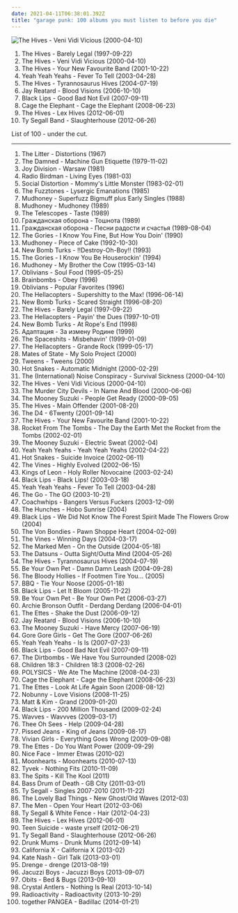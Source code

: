 ```yaml
---
date: 2021-04-11T06:38:01.392Z
title: "garage punk: 100 albums you must listen to before you die"
---
```

![The Hives - Veni Vidi Vicious (2000-04-10)](http://coverartarchive.org/release/13e2716a-6eb4-3575-881e-bb9cf48aeda2/21761326628-500.jpg "The Hives - Veni Vidi Vicious (2000-04-10)")
<ol class="albums">
<li data-cover="http://coverartarchive.org/release/1644f5b6-e1e3-4555-8492-22a8c7091810/3778611419-500.jpg" data-tags="garage rock, garage punk" role="button">The Hives - Barely Legal (1997-09-22)</li>
<li data-cover="http://coverartarchive.org/release/13e2716a-6eb4-3575-881e-bb9cf48aeda2/21761326628-500.jpg" data-tags="garage rock" role="button">The Hives - Veni Vidi Vicious (2000-04-10)</li>
<li data-cover="http://coverartarchive.org/release/ed179309-85ad-45c7-a81f-599cc90c3df8/2083318776-500.jpg" data-tags="garage rock" role="button">The Hives - Your New Favourite Band (2001-10-22)</li>
<li data-cover="http://coverartarchive.org/release/ce74eeee-8e30-34db-addd-5ea135500e2e/5835206005-500.jpg" data-tags="indie rock, indie, rock" role="button">Yeah Yeah Yeahs - Fever To Tell (2003-04-28)</li>
<li data-cover="http://coverartarchive.org/release/c50d3d01-3f3a-3685-9ad6-58d7942a31be/3374165987-500.jpg" data-tags="garage rock" role="button">The Hives - Tyrannosaurus Hives (2004-07-19)</li>
<li data-cover="http://coverartarchive.org/release/e7bbdb0b-a407-3aeb-9b78-fcb5f9de9c66/8782359241-500.jpg" data-tags="garage punk" role="button">Jay Reatard - Blood Visions (2006-10-10)</li>
<li data-cover="http://coverartarchive.org/release/9b6299d4-08c1-3a0f-8877-e64fd41b1c17/26142553847-500.jpg" data-tags="indie rock" role="button">Black Lips - Good Bad Not Evil (2007-09-11)</li>
<li data-cover="https://img.discogs.com/SyB2V5tRP58VnZy7Jv88JpwbCpQ=/fit-in/600x536/filters:strip_icc():format(jpeg):mode_rgb():quality(90)/discogs-images/R-3677269-1583376530-7454.jpeg.jpg" data-tags="indie rock" role="button">Cage the Elephant - Cage the Elephant (2008-06-23)</li>
<li data-cover="http://coverartarchive.org/release/b204ad72-f666-427d-82ee-de4add53c7ab/5331069642-500.jpg" data-tags="rock, garage rock" role="button">The Hives - Lex Hives (2012-06-01)</li>
<li data-cover="http://coverartarchive.org/release/ff152346-3015-4217-9a45-e129be095a7e/2442485330-500.jpg" data-tags="noise, indie, rock, indie rock, noise rock, garage rock, garage, san francisco, garage punk, 10s, legendary, in the red, burger, 2012 albums, great album artwork, wfmu heavily played records" role="button">Ty Segall Band - Slaughterhouse (2012-06-26)</li>
</ol>
List of 100 - under the cut.
<!-- more -->

_________________

<ol class="albums">
<li data-cover="http://coverartarchive.org/release/ac15cdd0-6501-46b8-bfe0-706d586b6eb0/9146609364-500.jpg" data-tags="psychedelic" role="button">
The Litter - Distortions (1967)
</li>
<li data-cover="http://coverartarchive.org/release/2f803106-a53a-49f4-8b9c-991a38a1b3b8/11574025842-500.jpg" data-tags="punk" role="button">
The Damned - Machine Gun Etiquette (1979-11-02)
</li>
<li data-cover="http://coverartarchive.org/release/4b92101d-8d87-4a9d-b72e-f4dda3ccfe9b/16197865801-500.jpg" data-tags="post-punk" role="button">
Joy Division - Warsaw (1981)
</li>
<li data-cover="http://coverartarchive.org/release/8dd72b37-3066-4bf1-9a55-eaae80f45474/29001786139-500.jpg" data-tags="proto-punk, garage punk, itunes, iveldie best of 1981" role="button">
Radio Birdman - Living Eyes (1981-03)
</li>
<li data-cover="http://coverartarchive.org/release/cf35360c-9bfb-4459-926f-e686bbde68da/10191233331-500.jpg" data-tags="punk rock, hardcore punk, alternative rock" role="button">
Social Distortion - Mommy's Little Monster (1983-02-01)
</li>
<li data-cover="https://img.discogs.com/LXPJGygAiVX5KORWO1I0bIAlslg=/fit-in/400x400/filters:strip_icc():format(jpeg):mode_rgb():quality(90)/discogs-images/R-1894436-1344881489-1549.jpeg.jpg" data-tags="psychedelic" role="button">
The Fuzztones - Lysergic Emanations (1985)
</li>
<li data-cover="http://coverartarchive.org/release/7027530a-10d2-394f-90f9-96b704f06707/10018403856-500.jpg" data-tags="grunge" role="button">
Mudhoney - Superfuzz Bigmuff plus Early Singles (1988)
</li>
<li data-cover="http://coverartarchive.org/release/447793d9-08d5-4dfc-9b08-bdb03466d7f5/9637244123-500.jpg" data-tags="grunge" role="button">
Mudhoney - Mudhoney (1989)
</li>
<li data-cover="https://img.discogs.com/VucKnoZOZQcO9PF5oDafpk4Hnss=/fit-in/600x597/filters:strip_icc():format(jpeg):mode_rgb():quality(90)/discogs-images/R-518275-1429972713-9245.jpeg.jpg" data-tags="shoegaze" role="button">
The Telescopes - Taste (1989)
</li>
<li data-cover="http://coverartarchive.org/release/96b52d2e-971c-47f5-836c-ade9a30d0756/24918387989-500.jpg" data-tags="punk, noise rock, post-punk, garage punk" role="button">
Гражданская оборона - Тошнота (1989)
</li>
<li data-cover="http://coverartarchive.org/release/5455428f-d8ac-46ee-b9d1-fedbec85f75e/4111826552-500.jpg" data-tags="punk, noise rock, crust, post-punk, garage punk, russian rock, cover art" role="button">
Гражданская оборона - Песни радости и счастья (1989-08-04)
</li>
<li data-cover="http://coverartarchive.org/release/13cf05c7-49ff-4a56-870e-787b3ada35ec/23188786986-500.jpg" data-tags="90s, garage rock, garage, garage punk" role="button">
The Gories - I Know You Fine, But How You Doin' (1990)
</li>
<li data-cover="http://coverartarchive.org/release/bf883f5b-2ada-4bc7-9faf-33039d525bc4/4923089110-500.jpg" data-tags="grunge" role="button">
Mudhoney - Piece of Cake (1992-10-30)
</li>
<li data-cover="http://coverartarchive.org/release/84363fd5-4cc3-4b00-929d-4960345e233a/24908484187-500.jpg" data-tags="punk" role="button">
New Bomb Turks - !!Destroy-Oh-Boy!! (1993)
</li>
<li data-cover="http://coverartarchive.org/release/838f683e-9c60-44af-9bf2-0519f54cba12/14563948219-500.jpg" data-tags="garage rock, garage punk" role="button">
The Gories - I Know You Be Houserockin' (1994)
</li>
<li data-cover="http://coverartarchive.org/release/d82339d8-e22b-4c87-a523-ebb426cb420d/9637241250-500.jpg" data-tags="grunge" role="button">
Mudhoney - My Brother the Cow (1995-03-14)
</li>
<li data-cover="http://coverartarchive.org/release/6c200a5d-1491-4a11-9d6a-5dd8c3f7c855/13762379917-500.jpg" data-tags="garage punk" role="button">
Oblivians - Soul Food (1995-05-25)
</li>
<li data-cover="http://coverartarchive.org/release/3074e003-e814-4cee-92df-8a268ed2b413/22105334459-500.jpg" data-tags="noise rock" role="button">
Brainbombs - Obey (1996)
</li>
<li data-cover="https://via.placeholder.com/450" data-tags="garage punk" role="button">
Oblivians - Popular Favorites (1996)
</li>
<li data-cover="http://coverartarchive.org/release/a8863682-39b3-4841-baa9-8035935772f7/3374143266-500.jpg" data-tags="garage rock" role="button">
The Hellacopters - Supershitty to the Max! (1996-06-14)
</li>
<li data-cover="https://img.discogs.com/qL1N77AXSnShz9qrfO68tOYzKPY=/fit-in/600x600/filters:strip_icc():format(jpeg):mode_rgb():quality(90)/discogs-images/R-1949686-1290038878.jpeg.jpg" data-tags="punk, punk rock, garage rock, garage punk" role="button">
New Bomb Turks - Scared Straight (1996-08-20)
</li>
<li data-cover="http://coverartarchive.org/release/1644f5b6-e1e3-4555-8492-22a8c7091810/3778611419-500.jpg" data-tags="garage rock, garage punk" role="button">
The Hives - Barely Legal (1997-09-22)
</li>
<li data-cover="https://img.discogs.com/DwfAjSROyUZnU6dP3VT2p7HePbo=/fit-in/600x600/filters:strip_icc():format(jpeg):mode_rgb():quality(90)/discogs-images/R-712045-1287846631.jpeg.jpg" data-tags="hard rock, action rock" role="button">
The Hellacopters - Payin' the Dues (1997-10-01)
</li>
<li data-cover="https://img.discogs.com/OlUQmi7cSTUxRXAzZzn7qNHlxxc=/fit-in/500x500/filters:strip_icc():format(jpeg):mode_rgb():quality(90)/discogs-images/R-4133967-1356820861-6152.jpeg.jpg" data-tags="punk, punk rock, garage punk, epitaph" role="button">
New Bomb Turks - At Rope's End (1998)
</li>
<li data-cover="https://img.discogs.com/cP14e1qEdwFA_v7ltB4g33qY5eY=/fit-in/600x588/filters:strip_icc():format(jpeg):mode_rgb():quality(90)/discogs-images/R-1836995-1246805126.jpeg.jpg" data-tags="punk, hardcore, garage punk, hardcore punk" role="button">
Адаптация - За измену Родине (1999)
</li>
<li data-cover="https://img.discogs.com/snd5zc8YRwRlZAO_HNk1j-6eViM=/fit-in/321x321/filters:strip_icc():format(jpeg):mode_rgb():quality(90)/discogs-images/R-1729448-1335724177.gif.jpg" data-tags="garage, garage punk, the spaceshits" role="button">
The Spaceshits - Misbehavin' (1999-01-09)
</li>
<li data-cover="http://coverartarchive.org/release/56ce34d5-da83-42e6-aa67-3dd6d11e165a/15999440432-500.jpg" data-tags="hard rock, blues rock" role="button">
The Hellacopters - Grande Rock (1999-05-17)
</li>
<li data-cover="https://img.discogs.com/ufQW2esbVsNviEZ95wgE_kZaGhc=/fit-in/600x600/filters:strip_icc():format(jpeg):mode_rgb():quality(90)/discogs-images/R-1361881-1531613780-6101.jpeg.jpg" data-tags="indie" role="button">
Mates of State - My Solo Project (2000)
</li>
<li data-cover="https://img.discogs.com/eV__QqQmbiag5_rgoX0d6mnXIGA=/fit-in/600x584/filters:strip_icc():format(jpeg):mode_rgb():quality(90)/discogs-images/R-9200119-1476541479-9187.jpeg.jpg" data-tags="punk, garage punk" role="button">
Tweens - Tweens (2000)
</li>
<li data-cover="http://coverartarchive.org/release/b8cea817-02cc-4c91-b013-0b0fd2958ef4/27384773289-500.jpg" data-tags="post-hardcore" role="button">
Hot Snakes - Automatic Midnight (2000-02-29)
</li>
<li data-cover="https://img.discogs.com/beEtVq2-cXWep_N6fIa036E6IzU=/fit-in/600x589/filters:strip_icc():format(jpeg):mode_rgb():quality(90)/discogs-images/R-1080266-1321385476.jpeg.jpg" data-tags="indie rock, punk" role="button">
The (International) Noise Conspiracy - Survival Sickness (2000-04-10)
</li>
<li data-cover="http://coverartarchive.org/release/13e2716a-6eb4-3575-881e-bb9cf48aeda2/21761326628-500.jpg" data-tags="garage rock" role="button">
The Hives - Veni Vidi Vicious (2000-04-10)
</li>
<li data-cover="http://coverartarchive.org/release/ee70adc5-ad51-4974-b272-bf6282719875/25101692738-500.jpg" data-tags="punk rock, rock and roll, garage punk, desert island discs, where is my bong, headbangers ball, drunk tank singalong tune" role="button">
The Murder City Devils - In Name And Blood (2000-06-06)
</li>
<li data-cover="http://coverartarchive.org/release/06df1caf-83d4-4bb4-9366-8a2bd2a93242/15902322936-500.jpg" data-tags="debut album" role="button">
The Mooney Suzuki - People Get Ready (2000-09-05)
</li>
<li data-cover="http://coverartarchive.org/release/25324581-4fb0-41a0-b241-d4507aff3235/13635902496-500.jpg" data-tags="indie, rock, alternative, garage rock revival, retro-rock, garage punk, punk revival" role="button">
The Hives - Main Offender (2001-08-20)
</li>
<li data-cover="https://img.discogs.com/3vFFylsSeXqptfqKKAxY9sKm5Ik=/fit-in/500x489/filters:strip_icc():format(jpeg):mode_rgb():quality(90)/discogs-images/R-1071406-1233013103.jpeg.jpg" data-tags="garage rock, garage punk" role="button">
The D4 - 6Twenty (2001-09-14)
</li>
<li data-cover="http://coverartarchive.org/release/ed179309-85ad-45c7-a81f-599cc90c3df8/2083318776-500.jpg" data-tags="garage rock" role="button">
The Hives - Your New Favourite Band (2001-10-22)
</li>
<li data-cover="http://coverartarchive.org/release/53f404d4-2d22-4ffa-9af8-cccba8bdc3c3/14521210692-500.jpg" data-tags="proto-punk, garage rock" role="button">
Rocket From The Tombs - The Day the Earth Met the Rocket from the Tombs (2002-02-01)
</li>
<li data-cover="https://via.placeholder.com/450" data-tags="rock" role="button">
The Mooney Suzuki - Electric Sweat (2002-04)
</li>
<li data-cover="http://coverartarchive.org/release/80d83139-f766-44c0-9b2b-59cd5238b77a/5834791882-500.jpg" data-tags="indie" role="button">
Yeah Yeah Yeahs - Yeah Yeah Yeahs (2002-04-22)
</li>
<li data-cover="http://coverartarchive.org/release/62bdb67c-10aa-48c0-b7c6-f8147ffa12e8/27119798376-500.jpg" data-tags="post-hardcore" role="button">
Hot Snakes - Suicide Invoice (2002-06-11)
</li>
<li data-cover="http://coverartarchive.org/release/5e6a4731-2f21-4d7b-aa4d-2518511fbc79/2097071587-500.jpg" data-tags="rock" role="button">
The Vines - Highly Evolved (2002-06-15)
</li>
<li data-cover="http://coverartarchive.org/release/938cf7ac-7c63-391b-9e55-0d3d09e5294d/1883381895-500.jpg" data-tags="rock, indie, alternative" role="button">
Kings of Leon - Holy Roller Novocaine (2003-02-24)
</li>
<li data-cover="http://coverartarchive.org/release/e5994458-ace2-4f67-9731-6dd0e2b8cd24/4525790471-500.jpg" data-tags="indie rock, garage rock, garage punk, garage  rock, cds i should buy" role="button">
Black Lips - Black Lips! (2003-03-18)
</li>
<li data-cover="http://coverartarchive.org/release/ce74eeee-8e30-34db-addd-5ea135500e2e/5835206005-500.jpg" data-tags="indie rock, indie, rock" role="button">
Yeah Yeah Yeahs - Fever To Tell (2003-04-28)
</li>
<li data-cover="https://via.placeholder.com/450" data-tags="rock, indie rock, garage rock revival, garage rock, garage punk" role="button">
The Go - The GO (2003-10-21)
</li>
<li data-cover="https://img.discogs.com/zqZq0-I6qUplmYpbPve-cDxtByo=/fit-in/600x375/filters:strip_icc():format(jpeg):mode_rgb():quality(90)/discogs-images/R-12879830-1543731675-5280.jpeg.jpg" data-tags="garage punk" role="button">
Coachwhips - Bangers Versus Fuckers (2003-12-09)
</li>
<li data-cover="https://via.placeholder.com/450" data-tags="garage punk" role="button">
The Hunches - Hobo Sunrise (2004)
</li>
<li data-cover="https://img.discogs.com/cm8PDa8q9aWiCFc2EGXL7PNdPgs=/fit-in/600x600/filters:strip_icc():format(jpeg):mode_rgb():quality(90)/discogs-images/R-2108425-1264454888.jpeg.jpg" data-tags="indie rock, psychedelic, garage rock, psychedelic rock, garage, garage punk, the magnetic fields, garage  rock, retro county fair minstrel shit" role="button">
Black Lips - We Did Not Know The Forest Spirit Made The Flowers Grow (2004)
</li>
<li data-cover="https://img.discogs.com/900g2OX8ls0q0ZSGgVfocOvKcxA=/fit-in/299x299/filters:strip_icc():format(jpeg):mode_rgb():quality(90)/discogs-images/R-451852-1227466831.jpeg.jpg" data-tags="rock, indie rock" role="button">
The Von Bondies - Pawn Shoppe Heart (2004-02-09)
</li>
<li data-cover="https://img.discogs.com/3mbOIjGGDq61ImqUIBUwduKad7g=/fit-in/600x603/filters:strip_icc():format(jpeg):mode_rgb():quality(90)/discogs-images/R-484054-1525693159-1114.jpeg.jpg" data-tags="alternative rock, rock" role="button">
The Vines - Winning Days (2004-03-17)
</li>
<li data-cover="http://coverartarchive.org/release/ab1237a9-b491-47ad-84de-56c0d3f08306/8914772437-500.jpg" data-tags="punk, garage punk" role="button">
The Marked Men - On the Outside (2004-05-18)
</li>
<li data-cover="http://coverartarchive.org/release/6151fcb5-7a4b-4dbf-bedd-67b77d0eebbb/11712004378-500.jpg" data-tags="hard rock, garage rock revival, garage punk, benji owns" role="button">
The Datsuns - Outta Sight/Outta Mind (2004-05-26)
</li>
<li data-cover="http://coverartarchive.org/release/c50d3d01-3f3a-3685-9ad6-58d7942a31be/3374165987-500.jpg" data-tags="garage rock" role="button">
The Hives - Tyrannosaurus Hives (2004-07-19)
</li>
<li data-cover="https://via.placeholder.com/450" data-tags="garage punk, i want back to the 2000s" role="button">
Be Your Own Pet - Damn Damn Leash (2004-09-28)
</li>
<li data-cover="https://img.discogs.com/k4cJHYDBhnSs-G2OAOik2tf_Ahk=/fit-in/600x600/filters:strip_icc():format(jpeg):mode_rgb():quality(90)/discogs-images/R-2182744-1496668615-2284.jpeg.jpg" data-tags="rock, punk rock, garage rock, garage, garage punk, hardcore punk, awww hell yeah" role="button">
The Bloody Hollies - If Footmen Tire You... (2005)
</li>
<li data-cover="https://img.discogs.com/YKnhk5U_IwerRqhRZGBeGRAy9zQ=/fit-in/200x199/filters:strip_icc():format(jpeg):mode_rgb():quality(90)/discogs-images/R-1376790-1214251610.jpeg.jpg" data-tags="garage punk" role="button">
BBQ - Tie Your Noose (2005-01-18)
</li>
<li data-cover="https://img.discogs.com/vEdrB4SjJ9z0apsEq6mZvwONIcg=/fit-in/200x196/filters:strip_icc():format(jpeg):mode_rgb():quality(90)/discogs-images/R-1419101-1218109391.jpeg.jpg" data-tags="garage punk" role="button">
Black Lips - Let It Bloom (2005-11-22)
</li>
<li data-cover="http://coverartarchive.org/release/4d61abca-5c04-4eba-937b-f575cf001b4e/15756798206-500.jpg" data-tags="indie rock" role="button">
Be Your Own Pet - Be Your Own Pet (2006-03-27)
</li>
<li data-cover="https://img.discogs.com/R2lkEKa-CCCVCKaGp5bbvFcEK4s=/fit-in/600x535/filters:strip_icc():format(jpeg):mode_rgb():quality(90)/discogs-images/R-671982-1485115626-6079.jpeg.jpg" data-tags="underpopular" role="button">
Archie Bronson Outfit - Derdang Derdang (2006-04-01)
</li>
<li data-cover="http://coverartarchive.org/release/cdc3541f-f150-373d-91cd-94e37c90e564/17452005135-500.jpg" data-tags="garage rock" role="button">
The Ettes - Shake the Dust (2006-09-12)
</li>
<li data-cover="http://coverartarchive.org/release/e7bbdb0b-a407-3aeb-9b78-fcb5f9de9c66/8782359241-500.jpg" data-tags="garage punk" role="button">
Jay Reatard - Blood Visions (2006-10-10)
</li>
<li data-cover="https://via.placeholder.com/450" data-tags="rock, indie rock, garage rock, garage punk, get, american trad rock, the devil and the deep blue sea, the merch grrls, teh typos" role="button">
The Mooney Suzuki - Have Mercy (2007-06-19)
</li>
<li data-cover="https://img.discogs.com/Lx0S2N2jPtaDi4Q8mPa8pq90GLI=/fit-in/351x351/filters:strip_icc():format(jpeg):mode_rgb():quality(90)/discogs-images/R-1736771-1240087776.jpeg.jpg" data-tags="garage rock, album med hot covers" role="button">
Gore Gore Girls - Get The Gore (2007-06-26)
</li>
<li data-cover="http://coverartarchive.org/release/0cf3c222-26be-32a4-9e09-f889476ae69d/8766639343-500.jpg" data-tags="indie rock" role="button">
Yeah Yeah Yeahs - Is Is (2007-07-23)
</li>
<li data-cover="http://coverartarchive.org/release/9b6299d4-08c1-3a0f-8877-e64fd41b1c17/26142553847-500.jpg" data-tags="indie rock" role="button">
Black Lips - Good Bad Not Evil (2007-09-11)
</li>
<li data-cover="https://img.discogs.com/VvGJKd1U-eUWQfMuuxlE-RZP1V8=/fit-in/600x600/filters:strip_icc():format(jpeg):mode_rgb():quality(90)/discogs-images/R-1318056-1574772036-8536.jpeg.jpg" data-tags="garage rock, garage punk" role="button">
The Dirtbombs - We Have You Surrounded (2008-02)
</li>
<li data-cover="https://img.discogs.com/OOltTliwTADjNr8D5SUK3KxZ8jg=/fit-in/300x300/filters:strip_icc():format(jpeg):mode_rgb():quality(90)/discogs-images/R-3270486-1323263926.png.jpg" data-tags="punk, punk rock, garage punk" role="button">
Children 18:3 - Children 18:3 (2008-02-26)
</li>
<li data-cover="https://img.discogs.com/orX1N4WU8QOpk9UBF-xAC1YUzqo=/fit-in/600x594/filters:strip_icc():format(jpeg):mode_rgb():quality(90)/discogs-images/R-2408239-1583702604-6567.jpeg.jpg" data-tags="electropop" role="button">
POLYSICS - We Ate The Machine (2008-04-23)
</li>
<li data-cover="https://img.discogs.com/SyB2V5tRP58VnZy7Jv88JpwbCpQ=/fit-in/600x536/filters:strip_icc():format(jpeg):mode_rgb():quality(90)/discogs-images/R-3677269-1583376530-7454.jpeg.jpg" data-tags="indie rock" role="button">
Cage the Elephant - Cage the Elephant (2008-06-23)
</li>
<li data-cover="https://img.discogs.com/PL0nkDPIgpeoxCxAbo4soyWd8YU=/fit-in/555x550/filters:strip_icc():format(jpeg):mode_rgb():quality(90)/discogs-images/R-2296307-1275142092.jpeg.jpg" data-tags="garage rock, investigate" role="button">
The Ettes - Look At Life Again Soon (2008-08-12)
</li>
<li data-cover="https://img.discogs.com/xPz6KQk6ripMjIq4En2BjG6hYDU=/fit-in/479x480/filters:strip_icc():format(jpeg):mode_rgb():quality(90)/discogs-images/R-1806114-1244517800.jpeg.jpg" data-tags="garage rock, garage punk, my punk rock vinyl collection" role="button">
Nobunny - Love Visions (2008-11-25)
</li>
<li data-cover="http://coverartarchive.org/release/aed31f11-8501-3480-a3c7-208bac483618/2142624847-500.jpg" data-tags="indie pop" role="button">
Matt & Kim - Grand (2009-01-20)
</li>
<li data-cover="https://img.discogs.com/1inhYZvQXrnLY5lZvVu7FlYTHsM=/fit-in/600x530/filters:strip_icc():format(jpeg):mode_rgb():quality(90)/discogs-images/R-2199673-1282003472.jpeg.jpg" data-tags="punk garage blues" role="button">
Black Lips - 200 Million Thousand (2009-02-24)
</li>
<li data-cover="http://coverartarchive.org/release/7b486ece-791b-4c15-9ec4-e4153da769d6/4827627615-500.jpg" data-tags="lo-fi" role="button">
Wavves - Wavvves (2009-03-17)
</li>
<li data-cover="http://coverartarchive.org/release/24cdd366-df3c-4454-8c6f-7baab201a938/28261563743-500.jpg" data-tags="indie rock, garage punk" role="button">
Thee Oh Sees - Help (2009-04-28)
</li>
<li data-cover="https://img.discogs.com/dv6HA17-RHixHM-MEctE5CcF-ks=/fit-in/599x599/filters:strip_icc():format(jpeg):mode_rgb():quality(90)/discogs-images/R-1893819-1266079900.jpeg.jpg" data-tags="punk, noise rock" role="button">
Pissed Jeans - King of Jeans (2009-08-17)
</li>
<li data-cover="https://img.discogs.com/YadrSrOocjG2eyjUph4KPHdJjhg=/fit-in/600x596/filters:strip_icc():format(jpeg):mode_rgb():quality(90)/discogs-images/R-1914193-1467852029-4954.jpeg.jpg" data-tags="lo-fi" role="button">
Vivian Girls - Everything Goes Wrong (2009-09-08)
</li>
<li data-cover="http://coverartarchive.org/release/b1b1e714-5286-30cb-9684-8ae5eae375f7/8153904386-500.jpg" data-tags="indie rock" role="button">
The Ettes - Do You Want Power (2009-09-29)
</li>
<li data-cover="https://img.discogs.com/Uz1tLw2MA45qmTiIUKvmAxnt2us=/fit-in/600x600/filters:strip_icc():format(jpeg):mode_rgb():quality(90)/discogs-images/R-2164267-1267470502.jpeg.jpg" data-tags="garage punk" role="button">
Nice Face - Immer Etwas (2010-02)
</li>
<li data-cover="http://coverartarchive.org/release/df72e46a-8de2-4364-8e30-1650e05bda6e/4816822656-500.jpg" data-tags="indie, rock, indie rock, garage punk, 10s, tic tac totally" role="button">
Moonhearts - Moonhearts (2010-07-13)
</li>
<li data-cover="http://coverartarchive.org/release/e549dc61-17a5-4d06-9f61-2e4158d6bb62/17988718814-500.jpg" data-tags="punk, noise rock, lo-fi, shitgaze, punk rock, garage rock, garage, no wave, garage punk" role="button">
Tyvek - Nothing Fits (2010-11-09)
</li>
<li data-cover="https://img.discogs.com/wWmmkD7CKyVgtKTiGx78Rpyrbjk=/fit-in/200x200/filters:strip_icc():format(jpeg):mode_rgb():quality(90)/discogs-images/R-2974052-1309900811.jpeg.jpg" data-tags="energetic, irreverent, aggressive, sardonic, raucous, drinking, sleazy, garage punk, silly, partying, rowdy, swaggering, messy, punk revival, tgif, boisterous, brash, guys night out, greasy, reckless, pool party" role="button">
The Spits - Kill The Kool (2011)
</li>
<li data-cover="http://coverartarchive.org/release/56b749ab-070c-49bb-b7f4-1198ef28d585/15883380437-500.jpg" data-tags="lo-fi" role="button">
Bass Drum of Death - GB City (2011-03-01)
</li>
<li data-cover="http://coverartarchive.org/release/b93c5671-1c52-482a-a5f4-bf179b5c98c7/18432435835-500.jpg" data-tags="garage punk, you know her life was saved by last fm free music player, records of nick" role="button">
Ty Segall - Singles 2007-2010 (2011-11-22)
</li>
<li data-cover="https://img.discogs.com/u1f28Ycb5H90ZGojQJoZVkQ8wlE=/fit-in/300x300/filters:strip_icc():format(jpeg):mode_rgb():quality(90)/discogs-images/R-4258526-1359934230-7586.jpeg.jpg" data-tags="noise, pop, rock, punk, indie pop, female vocalists, noise pop, dream pop, garage rock, garage punk, lesser known yet streamable artists, garage pop, flower punk, burger records" role="button">
The Lovely Bad Things - New Ghost/Old Waves (2012-03)
</li>
<li data-cover="http://coverartarchive.org/release/be21e825-4768-40f9-b0b4-10cbd69d3f09/3554488168-500.jpg" data-tags="indie rock, noise rock" role="button">
The Men - Open Your Heart (2012-03-06)
</li>
<li data-cover="http://coverartarchive.org/release/5799388f-df5d-4db4-9fe6-577b128d943d/3695823761-500.jpg" data-tags="lo-fi, have on vinyl" role="button">
Ty Segall & White Fence - Hair (2012-04-23)
</li>
<li data-cover="http://coverartarchive.org/release/b204ad72-f666-427d-82ee-de4add53c7ab/5331069642-500.jpg" data-tags="rock, garage rock" role="button">
The Hives - Lex Hives (2012-06-01)
</li>
<li data-cover="http://coverartarchive.org/release/c8a881aa-a305-4041-beb5-b44036f94871/8293579218-500.jpg" data-tags="lo-fi indie" role="button">
Teen Suicide - waste yrself (2012-06-21)
</li>
<li data-cover="http://coverartarchive.org/release/ff152346-3015-4217-9a45-e129be095a7e/2442485330-500.jpg" data-tags="noise, indie, rock, indie rock, noise rock, garage rock, garage, san francisco, garage punk, 10s, legendary, in the red, burger, 2012 albums, great album artwork, wfmu heavily played records" role="button">
Ty Segall Band - Slaughterhouse (2012-06-26)
</li>
<li data-cover="https://img.discogs.com/8Vzdpi3x5aoRBLWEub9Spd82a74=/fit-in/350x350/filters:strip_icc():format(jpeg):mode_rgb():quality(90)/discogs-images/R-4050081-1353579789-4538.jpeg.jpg" data-tags="alternative, australian, garage rock, garage punk, boobs on cover" role="button">
Drunk Mums - Drunk Mums (2012-09-14)
</li>
<li data-cover="http://coverartarchive.org/release/3f2d4585-c9c1-464d-99ec-95bf0c0b21fa/3783198494-500.jpg" data-tags="noise rock, post-punk, garage rock, garage punk, california x" role="button">
California X - California X (2013-02)
</li>
<li data-cover="https://img.discogs.com/uiNmbyo14MoF5G-n-S2YNA4PmJI=/fit-in/600x587/filters:strip_icc():format(jpeg):mode_rgb():quality(90)/discogs-images/R-4341151-1362252403-2192.jpeg.jpg" data-tags="indie, rock, alternative, indie rock" role="button">
Kate Nash - Girl Talk (2013-03-01)
</li>
<li data-cover="https://img.discogs.com/jk1sYLoZ6SO8vcZa0Z4g_nkZ79I=/fit-in/500x500/filters:strip_icc():format(jpeg):mode_rgb():quality(90)/discogs-images/R-4831499-1388054309-1654.jpeg.jpg" data-tags="garage rock" role="button">
Drenge - drenge (2013-08-19)
</li>
<li data-cover="http://coverartarchive.org/release/add7829a-d802-4f4c-bbc3-a64cf0a62693/7005925017-500.jpg" data-tags="alternative rock, garage rock, garage punk,  pop,  indie rock" role="button">
Jacuzzi Boys - Jacuzzi Boys (2013-09-07)
</li>
<li data-cover="http://coverartarchive.org/release/08208569-560d-4579-8439-4acbc8449e4b/26762467401-500.jpg" data-tags="alternative rock, indie rock, post-punk, garage rock, garage punk" role="button">
Obits - Bed & Bugs (2013-09-10)
</li>
<li data-cover="http://coverartarchive.org/release/5184d00f-8a84-40f5-8434-4dfd996e35a9/11556925271-500.jpg" data-tags="alternative rock, indie rock, experimental rock, noise pop, garage punk, checkout, neo-psychedelia" role="button">
Crystal Antlers - Nothing Is Real (2013-10-14)
</li>
<li data-cover="http://coverartarchive.org/release/98cf1978-f406-4aaf-8353-00e7ad73314c/18511410177-500.jpg" data-tags="garage punk" role="button">
Radioactivity - Radioactivity (2013-10-29)
</li>
<li data-cover="http://coverartarchive.org/release/f7d405e0-9fb9-4fd4-85f8-f5259ccc37df/8102247250-500.jpg" data-tags="garage rock, garage punk" role="button">
together PANGEA - Badillac (2014-01-21)
</li>
</ol>